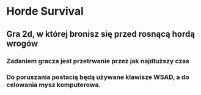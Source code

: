 # Horde Survival

## Gra 2d, w której bronisz się przed rosnącą hordą wrogów

### Zadaniem gracza jest przetrwanie przez jak najdłuższy czas
### Do poruszania postacią będą używane klawisze WSAD, a do celowania mysz komputerowa.
